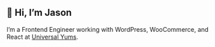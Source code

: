 ## 👋 Hi, I’m Jason
I’m a Frontend Engineer working with WordPress, WooCommerce, and React at [Universal Yums](https://www.universalyums.com/).

<!---
mrjasonweaver/mrjasonweaver is a ✨ special ✨ repository because its `README.md` (this file) appears on your GitHub profile.
You can click the Preview link to take a look at your changes.
--->

